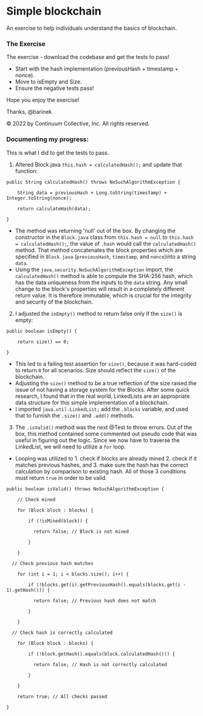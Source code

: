 # Simple blockchain

An exercise to help individuals understand the basics of blockchain.

### The Exercise

The exercise - download the codebase and get the tests to pass!

- Start with the hash implementation (previousHash + timestamp + nonce).
- Move to isEmpty and Size.
- Ensure the negative tests pass!

Hope you enjoy the exercise!

Thanks, @barinek

© 2022 by Continuum Collective, Inc. All rights reserved.


### Documenting my progress:

This is what I did to get the tests to pass.

1. Altered Block.java `this.hash = calculatedHash();` and update that function:  
```
public String calculatedHash() throws NoSuchAlgorithmException {

	String data = previousHash + Long.toString(timestamp) + Integer.toString(nonce);

	return calculateHash(data);

}
```
- The method was returning 'null' out of the box.  By changing the constructor in the `Block.java` class from `this.hash = null` to `this.hash = calculatedHash();`, the value of `.hash` would call the `calculatedHash()` method.  That method concatenates the block properties which are specified in `Block.java` (`previousHash`, `timestamp`, and `nonce`)into a string `data`.  
- Using the `java.security.NoSuchAlgorithmException` import, the `calculatedHash()` method is able to compute the SHA-256 hash, which has the data uniqueness from the inputs to the `data` string.  Any small change to the block's properties will result in a completely different return value.  It is therefore immutable, which is crucial for the integrity and security of the blockchain.

2. I adjusted the `inEmpty()` method to return false only if the `size()` is empty:
```
public boolean isEmpty() {

	return size() == 0;

}
```
- This led to a failing test assertion for `size()`, because it was hard-coded to return `0` for all scenarios.  Size should reflect the `size()` of the blockchain.  
- Adjusting the `size()` method to be a true reflection of the size raised the issue of not having a storage system for the Blocks.  After some quick research, I found that in the real world, LinkedLists are an appropriate data structure for this simple implementation of a blockchain.  
- I imported `java.util.LinkedList;` add the `.blocks` variable, and used that to furnish the `.size()` and `.add()` methods.

3. The `.isValid()` method was the next @Test to throw errors.  Out of the box, this method contained some commented out pseudo code that was useful in figuring out the logic.  Since we now have to traverse the LinkedList, we will need to utilize a `for` loop.  
- Looping was utilized to 1. check if blocks are already mined 2. check if it matches previous hashes, and 3. make sure the hash has the correct calculation by comparison to existing hash.  All of those 3 conditions must return `true` in order to be valid.
   
```
public boolean isValid() throws NoSuchAlgorithmException {

	// Check mined

	for (Block block : blocks) {

		if (!isMined(block)) {

		  return false; // Block is not mined

		}

	}

  // Check previous hash matches

	for (int i = 1; i < blocks.size(); i++) {

		if (!blocks.get(i).getPreviousHash().equals(blocks.get(i - 1).getHash())) {

		  return false; // Previous hash does not match

		}

	}

  // Check hash is correctly calculated

	for (Block block : blocks) {
	
		if (!block.getHash().equals(block.calculatedHash())) {
		
		  return false; // Hash is not correctly calculated
		
		}
	
	}

	return true; // All checks passed

}
```


